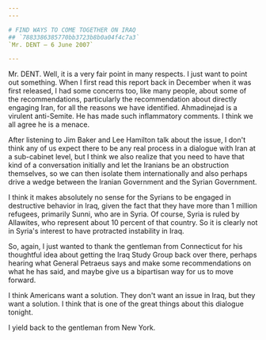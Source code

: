 ```yaml
---
---

# FIND WAYS TO COME TOGETHER ON IRAQ
## `7883386385770bb3723b8b0a04f4c7a3`
`Mr. DENT — 6 June 2007`

---
```



Mr. DENT. Well, it is a very fair point in many respects. I just want 
to point out something. When I first read this report back in December 
when it was first released, I had some concerns too, like many people, 
about some of the recommendations, particularly the recommendation 
about directly engaging Iran, for all the reasons we have identified. 
Ahmadinejad is a virulent anti-Semite. He has made such inflammatory 
comments. I think we all agree he is a menace.

After listening to Jim Baker and Lee Hamilton talk about the issue, I 
don't think any of us expect there to be any real process in a dialogue 
with Iran at a sub-cabinet level, but I think we also realize that you 
need to have that kind of a conversation initially and let the Iranians 
be an obstruction themselves, so we can then isolate them 
internationally and also perhaps drive a wedge between the Iranian 
Government and the Syrian Government.

I think it makes absolutely no sense for the Syrians to be engaged in 
destructive behavior in Iraq, given the fact that they have more than 1 
million refugees, primarily Sunni, who are in Syria. Of course, Syria 
is ruled by Allawites, who represent about 10 percent of that country. 
So it is clearly not in Syria's interest to have protracted instability 
in Iraq.

So, again, I just wanted to thank the gentleman from Connecticut for 
his thoughtful idea about getting the Iraq Study Group back over there, 
perhaps hearing what General Petraeus says and make some 
recommendations on what he has said, and maybe give us a bipartisan way 
for us to move forward.

I think Americans want a solution. They don't want an issue in Iraq, 
but they want a solution. I think that is one of the great things about 
this dialogue tonight.



I yield back to the gentleman from New York.
